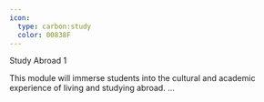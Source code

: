 ```yaml
---
icon:
  type: carbon:study
  color: 00838F
---
```

Study Abroad 1

This module will immerse students into the cultural and academic experience of living and studying abroad. ... 
